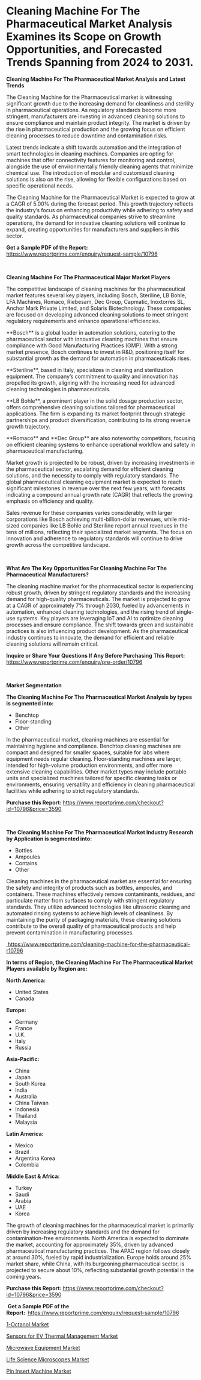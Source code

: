 <p><h1>Cleaning Machine For The Pharmaceutical Market Analysis Examines its Scope on Growth Opportunities, and Forecasted Trends Spanning from 2024 to 2031.</h1></p><p><strong>Cleaning Machine For The Pharmaceutical Market Analysis and Latest Trends</strong></p>
<p><p>The Cleaning Machine for the Pharmaceutical market is witnessing significant growth due to the increasing demand for cleanliness and sterility in pharmaceutical operations. As regulatory standards become more stringent, manufacturers are investing in advanced cleaning solutions to ensure compliance and maintain product integrity. The market is driven by the rise in pharmaceutical production and the growing focus on efficient cleaning processes to reduce downtime and contamination risks.</p><p>Latest trends indicate a shift towards automation and the integration of smart technologies in cleaning machines. Companies are opting for machines that offer connectivity features for monitoring and control, alongside the use of environmentally friendly cleaning agents that minimize chemical use. The introduction of modular and customized cleaning solutions is also on the rise, allowing for flexible configurations based on specific operational needs.</p><p>The Cleaning Machine for the Pharmaceutical Market is expected to grow at a CAGR of 5.00% during the forecast period. This growth trajectory reflects the industry’s focus on enhancing productivity while adhering to safety and quality standards. As pharmaceutical companies strive to streamline operations, the demand for innovative cleaning solutions will continue to expand, creating opportunities for manufacturers and suppliers in this sector.</p></p>
<p><strong>Get a Sample PDF of the Report:&nbsp;</strong> <a href="https://www.reportprime.com/enquiry/request-sample/10796?utm_campaign=1087&utm_medium=2&utm_source=Github&utm_content=ia&utm_term=13102024&utm_id=cleaning-machine-for-the-pharmaceutical">https://www.reportprime.com/enquiry/request-sample/10796</a></p>
<p>&nbsp;</p>
<p><strong>Cleaning Machine For The Pharmaceutical Major Market Players</strong></p>
<p><p>The competitive landscape of cleaning machines for the pharmaceutical market features several key players, including Bosch, Steriline, LB Bohle, LFA Machines, Romaco, Riebesam, Dec Group, Capmatic, Inoxtorres SL, Anchor Mark Private Limited, and Solaris Biotechnology. These companies are focused on developing advanced cleaning solutions to meet stringent regulatory requirements and enhance operational efficiencies.</p><p>**Bosch** is a global leader in automation solutions, catering to the pharmaceutical sector with innovative cleaning machines that ensure compliance with Good Manufacturing Practices (GMP). With a strong market presence, Bosch continues to invest in R&D, positioning itself for substantial growth as the demand for automation in pharmaceuticals rises.</p><p>**Steriline**, based in Italy, specializes in cleaning and sterilization equipment. The company’s commitment to quality and innovation has propelled its growth, aligning with the increasing need for advanced cleaning technologies in pharmaceuticals.</p><p>**LB Bohle**, a prominent player in the solid dosage production sector, offers comprehensive cleaning solutions tailored for pharmaceutical applications. The firm is expanding its market footprint through strategic partnerships and product diversification, contributing to its strong revenue growth trajectory.</p><p>**Romaco** and **Dec Group** are also noteworthy competitors, focusing on efficient cleaning systems to enhance operational workflow and safety in pharmaceutical manufacturing.</p><p>Market growth is projected to be robust, driven by increasing investments in the pharmaceutical sector, escalating demand for efficient cleaning solutions, and the necessity to comply with regulatory standards. The global pharmaceutical cleaning equipment market is expected to reach significant milestones in revenue over the next few years, with forecasts indicating a compound annual growth rate (CAGR) that reflects the growing emphasis on efficiency and quality.</p><p>Sales revenue for these companies varies considerably, with larger corporations like Bosch achieving multi-billion-dollar revenues, while mid-sized companies like LB Bohle and Steriline report annual revenues in the tens of millions, reflecting their specialized market segments. The focus on innovation and adherence to regulatory standards will continue to drive growth across the competitive landscape.</p></p>
<p>&nbsp;</p>
<p><strong>What Are The Key Opportunities For Cleaning Machine For The Pharmaceutical Manufacturers?</strong></p>
<p><p>The cleaning machine market for the pharmaceutical sector is experiencing robust growth, driven by stringent regulatory standards and the increasing demand for high-quality pharmaceuticals. The market is projected to grow at a CAGR of approximately 7% through 2030, fueled by advancements in automation, enhanced cleaning technologies, and the rising trend of single-use systems. Key players are leveraging IoT and AI to optimize cleaning processes and ensure compliance. The shift towards green and sustainable practices is also influencing product development. As the pharmaceutical industry continues to innovate, the demand for efficient and reliable cleaning solutions will remain critical.</p></p>
<p><strong>Inquire or Share Your Questions If Any Before Purchasing This Report:</strong> <a href="https://www.reportprime.com/enquiry/pre-order/10796?utm_campaign=1087&utm_medium=2&utm_source=Github&utm_content=ia&utm_term=13102024&utm_id=cleaning-machine-for-the-pharmaceutical">https://www.reportprime.com/enquiry/pre-order/10796</a></p>
<p>&nbsp;</p>
<p><strong>Market Segmentation</strong></p>
<p><strong>The Cleaning Machine For The Pharmaceutical Market Analysis by types is segmented into:</strong></p>
<p><ul><li>Benchtop</li><li>Floor-standing</li><li>Other</li></ul></p>
<p><p>In the pharmaceutical market, cleaning machines are essential for maintaining hygiene and compliance. Benchtop cleaning machines are compact and designed for smaller spaces, suitable for labs where equipment needs regular cleaning. Floor-standing machines are larger, intended for high-volume production environments, and offer more extensive cleaning capabilities. Other market types may include portable units and specialized machines tailored for specific cleaning tasks or environments, ensuring versatility and efficiency in cleaning pharmaceutical facilities while adhering to strict regulatory standards.</p></p>
<p><strong>Purchase this Report:&nbsp;</strong><a href="https://www.reportprime.com/checkout?id=10796&price=3590&utm_campaign=1087&utm_medium=2&utm_source=Github&utm_content=ia&utm_term=13102024&utm_id=cleaning-machine-for-the-pharmaceutical">https://www.reportprime.com/checkout?id=10796&price=3590</a></p>
<p>&nbsp;</p>
<p><strong>The Cleaning Machine For The Pharmaceutical Market Industry Research by Application is segmented into:</strong></p>
<p><ul><li>Bottles</li><li>Ampoules</li><li>Contains</li><li>Other</li></ul></p>
<p><p>Cleaning machines in the pharmaceutical market are essential for ensuring the safety and integrity of products such as bottles, ampoules, and containers. These machines effectively remove contaminants, residues, and particulate matter from surfaces to comply with stringent regulatory standards. They utilize advanced technologies like ultrasonic cleaning and automated rinsing systems to achieve high levels of cleanliness. By maintaining the purity of packaging materials, these cleaning solutions contribute to the overall quality of pharmaceutical products and help prevent contamination in manufacturing processes.</p></p>
<p><a href="https://www.reportprime.com/cleaning-machine-for-the-pharmaceutical-r10796?utm_campaign=1087&utm_medium=2&utm_source=Github&utm_content=ia&utm_term=13102024&utm_id=cleaning-machine-for-the-pharmaceutical">&nbsp;https://www.reportprime.com/cleaning-machine-for-the-pharmaceutical-r10796</a></p>
<p><strong>In terms of Region, the Cleaning Machine For The Pharmaceutical Market Players available by Region are:</strong></p>
<p>
    <p> <strong> North America: </strong>
        <ul>
            <li>United States</li>
            <li>Canada</li>
        </ul>
        </p> 
    <p> <strong> Europe: </strong>
        <ul>
            <li>Germany</li>
            <li>France</li>
            <li>U.K.</li>
            <li>Italy</li>
            <li>Russia</li>
        </ul>
        </p> 
    <p> <strong> Asia-Pacific: </strong>
        <ul>
            <li>China</li>
            <li>Japan</li>
            <li>South Korea</li>
            <li>India</li>
            <li>Australia</li>
            <li>China Taiwan</li>
            <li>Indonesia</li>
            <li>Thailand</li>
            <li>Malaysia</li>
        </ul>
        </p> 
    <p> <strong> Latin America: </strong>
        <ul>
            <li>Mexico</li>
            <li>Brazil</li>
            <li>Argentina Korea</li>
            <li>Colombia</li>
        </ul>
        </p> 
    <p> <strong> Middle East & Africa: </strong>
        <ul>
            <li>Turkey</li>
            <li>Saudi</li>
            <li>Arabia</li>
            <li>UAE</li>
            <li>Korea</li>
        </ul>
    </p>
    </p>
<p><p>The growth of cleaning machines for the pharmaceutical market is primarily driven by increasing regulatory standards and the demand for contamination-free environments. North America is expected to dominate the market, accounting for approximately 35%, driven by advanced pharmaceutical manufacturing practices. The APAC region follows closely at around 30%, fueled by rapid industrialization. Europe holds around 25% market share, while China, with its burgeoning pharmaceutical sector, is projected to secure about 10%, reflecting substantial growth potential in the coming years.</p></p>
<p><strong>Purchase this Report: </strong><a href="https://www.reportprime.com/checkout?id=10796&price=3590&utm_campaign=1087&utm_medium=2&utm_source=Github&utm_content=ia&utm_term=13102024&utm_id=cleaning-machine-for-the-pharmaceutical">https://www.reportprime.com/checkout?id=10796&price=3590</a></p>
<p>&nbsp;<strong>Get a Sample PDF of the Report:&nbsp;&nbsp;</strong><a href="https://www.reportprime.com/enquiry/request-sample/10796?utm_campaign=1087&utm_medium=2&utm_source=Github&utm_content=ia&utm_term=13102024&utm_id=cleaning-machine-for-the-pharmaceutical">https://www.reportprime.com/enquiry/request-sample/10796</a></p>
<p><strong></strong></p>
<p><p><a href="https://www.linkedin.com/pulse/1-octanol-market-share-size-trends-industry-analysis-report-bh62c?utm_campaign=1087&utm_medium=2&utm_source=Github&utm_content=ia&utm_term=13102024&utm_id=cleaning-machine-for-the-pharmaceutical">1-Octanol Market</a></p><p><a href="https://github.com/abbiewimld/Market-Research-Report-List-1/blob/main/sensors-for-ev-thermal-management-market.md?utm_campaign=1087&utm_medium=2&utm_source=Github&utm_content=ia&utm_term=13102024&utm_id=cleaning-machine-for-the-pharmaceutical">Sensors for EV Thermal Management Market</a></p><p><a href="https://github.com/benjigwozdzus/Market-Research-Report-List-1/blob/main/microwave-equipment-market.md?utm_campaign=1087&utm_medium=2&utm_source=Github&utm_content=ia&utm_term=13102024&utm_id=cleaning-machine-for-the-pharmaceutical">Microwave Equipment Market</a></p><p><a href="https://issuu.com/reportprime-2/docs/life-science-microscopes-market-siz_d32506085cd717?utm_campaign=1087&utm_medium=2&utm_source=Github&utm_content=ia&utm_term=13102024&utm_id=cleaning-machine-for-the-pharmaceutical">Life Science Microscopes Market</a></p><p><a href="https://issuu.com/reportprime-2/docs/pin-insert-machine-market-size-2030_3f753694f5bfe6?utm_campaign=1087&utm_medium=2&utm_source=Github&utm_content=ia&utm_term=13102024&utm_id=cleaning-machine-for-the-pharmaceutical">Pin Insert Machine Market</a></p></p>